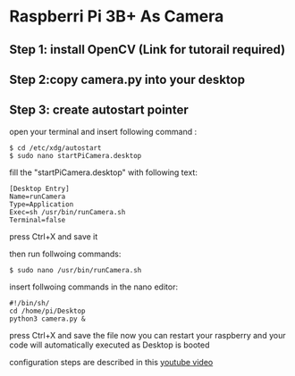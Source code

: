 # Raspberri Pi 3B+   As   Camera

##  Step 1: install OpenCV  (Link for tutorail required)

##  Step 2:copy camera.py into your desktop

## Step 3: create autostart pointer
open your terminal and insert following command :
```
$ cd /etc/xdg/autostart
$ sudo nano startPiCamera.desktop
```


fill the "startPiCamera.desktop" with following text: 
```
[Desktop Entry]
Name=runCamera
Type=Application
Exec=sh /usr/bin/runCamera.sh
Terminal=false
```


press Ctrl+X and save it 

then run follwoing commands:
```
$ sudo nano /usr/bin/runCamera.sh
```

insert follwoing commands in the nano editor: 
```
#!/bin/sh/
cd /home/pi/Desktop
python3 camera.py &
```

press Ctrl+X and save the file
now you can restart your raspberry and your code will automatically executed as Desktop is booted


configuration steps are described in this [youtube video](https://www.youtube.com/watch?v=yDJgohRfTb0)



